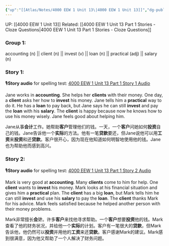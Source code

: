 ```yaml
---
{"up":"[[Atlas/Notes/4000 EEW 1 Unit 13\|4000 EEW 1 Unit 13]]","dg-publish":true,"permalink":"/atlas/notes/4000-eew-1-unit-13-part-1-stories/","dgPassFrontmatter":true}
---
```


UP: [[4000 EEW 1 Unit 13]]
Related: [[4000 EEW 1 Unit 13 Part 1 Stories - Cloze Questions\|4000 EEW 1 Unit 13 Part 1 Stories - Cloze Questions]]
### Group 1:
accounting (n) || client (n) || invest (v) || loan (n) || practical (adj) || salary (n)
### Story 1:
🎙️**Story audio** for spelling test: [4000 EEW 1 Unit 13 Part 1 Story 1 Audio](https://drive.google.com/file/d/194k-8UPkVYo9frP2UsXHAqzjUiXqeYCN/view?usp=drive_link)

Jane works in **accounting**. She helps her **clients** with their money. One day, a **client** asks her how to **invest** his money. Jane tells him a **practical** way to do it. He has a **loan** to pay back, but Jane says he can still **invest** and pay the **loan** with his **salary**. The **client** is happy because now he knows how to use his money wisely. Jane feels good about helping him.

Jane从事**会计**工作。她帮助**客户**管理他们的钱。一天，一个**客户**问她如何**投资**自己的钱。Jane告诉他一个**实际**的方法。他有一笔**贷款**要还，但Jane说他可以用**工资**来**投资**和还**贷款**。客户很开心，因为现在他知道如何明智地使用他的钱。Jane也为帮助他而感到高兴。

### Story 2:
🎙️**Story audio** for spelling test: [4000 EEW 1 Unit 13 Part 1 Story 2 Audio](https://drive.google.com/file/d/1sX80OmSGelhQa4ByjigFK1-EcQyilz_B/view?usp=drive_link)

Mark is very good at **accounting**. Many **clients** come to him for help. One **client** wants to **invest** his money. Mark looks at his financial situation and gives him a **practical** plan. The **client** has a big **loan**, but Mark tells him he can still **invest** and use his **salary** to pay the **loan**. The **client** thanks Mark for his advice. Mark feels satisfied because he helped another person with their money problems.

Mark非常擅长**会计**。许多**客户**来找他寻求帮助。一个**客户**想要**投资**他的钱。Mark查看了他的财务状况，并给他一个**实际**的计划。客户有一笔很大的**贷款**，但Mark告诉他，他仍然可以**投资**并用他的**工资**来还**贷款**。客户感谢Mark的建议。Mark感到很满意，因为他又帮助了一个人解决了财务问题。

